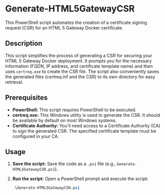 # Generate-HTML5GatewayCSR

This PowerShell script automates the creation of a certificate signing request (CSR) for an HTML 5 Gateway Docker certificate.

## Description

This script simplifies the process of generating a CSR for securing your HTML 5 Gateway Docker deployment. 
It prompts you for the necessary information (FQDN, IP address, and certificate template name) and then uses `certreq.exe` to create the CSR file. 
The script also conveniently saves the generated files (certreq.inf and the CSR) to its own directory for easy retrieval.

## Prerequisites

* **PowerShell:** This script requires PowerShell to be executed.
* **certreq.exe:** This Windows utility is used to generate the CSR. It should be available by default on most Windows systems.
* **Certificate Authority:** You'll need access to a Certificate Authority (CA) to sign the generated CSR.  The specified certificate template must be configured in your CA.

## Usage

1. **Save the script:** Save the code as a `.ps1` file (e.g., `Generate-HTML5GatewayCSR.ps1`).
2. **Run the script:** Open a PowerShell prompt and execute the script:

   ```powershell
   .\Generate-HTML5GatewayCSR.ps1
